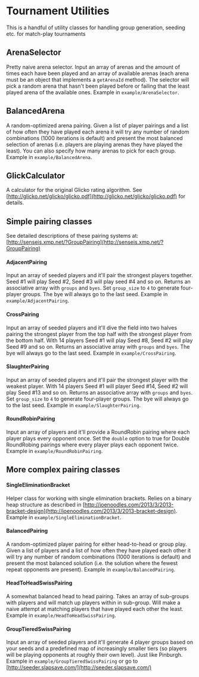 # Tournament Utilities
This is a handful of utility classes for handling group generation, seeding etc. for match-play tournaments

## ArenaSelector
Pretty naive arena selector. Input an array of arenas and the amount of times each have been played and an array of available arenas (each arena must be an object that implements a `getArenaId` method). The selector will pick a random arena that hasn't been played before or failing that the least played arena of the available ones. Example in `example/ArenaSelector`.

## BalancedArena
A random-optimized arena pairing. Given a list of player pairings and a list of how often they have played each arena it will try any number of random combinations (1000 iterations is default) and present the most balanced selection of arenas (i.e. players are playing arenas they have played the least). You can also specify how many arenas to pick for each group. Example in `example/BalancedArena`.

## GlickCalculator
A calculator for the original Glicko rating algorithm. See [http://glicko.net/glicko/glicko.pdf](http://glicko.net/glicko/glicko.pdf) for details.

## Simple pairing classes

See detailed descriptions of these pairing systems at: [http://senseis.xmp.net/?GroupPairing](http://senseis.xmp.net/?GroupPairing)

#### AdjacentPairing
Input an array of seeded players and it'll pair the strongest players together. Seed #1 will play Seed #2, Seed #3 will play seed #4 and so on. Returns an associative array with `groups` and `byes`. Set `group_size` to `4` to generate four-player groups. The bye will always go to the last seed. Example in `example/AdjacentPairing`.

#### CrossPairing
Input an array of seeded players and it'll dive the field into two halves pairing the strongest player from the top half with the strongest player from the bottom half. With 14 players Seed #1 will play Seed #8, Seed #2 will play Seed #9 and so on. Returns an associative array with `groups` and `byes`. The bye will always go to the last seed. Example in `example/CrossPairing`.

#### SlaughterPairing
Input an array of seeded players and it'll pair the strongest player with the weakest player. With 14 players Seed #1 will player Seed #14, Seed #2 will play Seed #13 and so on. Returns an associative array with `groups` and `byes`. Set `group_size` to `4` to generate four-player groups. The bye will always go to the last seed. Example in `example/SlaughterPairing`.

#### RoundRobinPairing
Input an array of players and it'll provide a RoundRobin pairing where each player plays every opponent once. Set the `double` option to true for Double RoundRobing pairings where every player plays each opponent twice. Example in `example/RoundRobinPairing`.

## More complex pairing classes

#### SingleEliminationBracket
Helper class for working with single elimination brackets. Relies on a binary heap structure as described in [http://joenoodles.com/2013/3/2013-bracket-design](http://joenoodles.com/2013/3/2013-bracket-design). Example in `example/SingleEliminationBracket`.

#### BalancedPairing
A random-optimized player pairing for either head-to-head or group play. Given a list of players and a list of how often they have played each other it will try any number of random combinations (1000 iterations is default) and present the most balanced solution (i.e. the solution where the fewest repeat opponents are present). Example in `example/BalancedPairing`.

#### HeadToHeadSwissPairing
A somewhat balanced head to head pairing. Takes an array of sub-groups with players and will match up players within in sub-group. Will make a naive attempt at matching players that have played each other the least. Example in `example/HeadToHeadSwissPairing`.

#### GroupTieredSwissPairing
Input an array of seeded players and it'll generate 4 player groups based on your seeds and a predefined map of increasingly smaller tiers (so players will be playing opponents at roughly their own level). Just like Pinburgh. Example in `example/GroupTieredSwissPairing` or go to [http://seeder.slapsave.com/](http://seeder.slapsave.com/)

